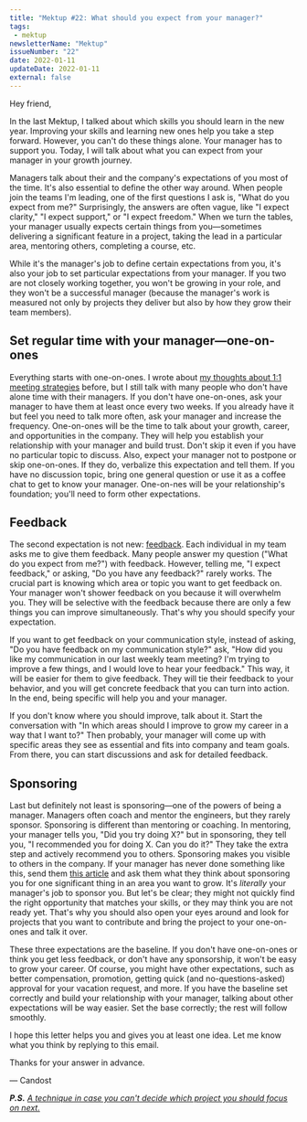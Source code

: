 ```yaml
---
title: "Mektup #22: What should you expect from your manager?"
tags:
 - mektup
newsletterName: "Mektup"
issueNumber: "22"
date: 2022-01-11
updateDate: 2022-01-11
external: false
---
```



Hey friend,

In the last Mektup, I talked about which skills you should learn in the new year. Improving your skills and learning new ones help you take a step forward. However, you can't do these things alone. Your manager has to support you. Today, I will talk about what you can expect from your manager in your growth journey.

Managers talk about their and the company's expectations of you most of the time. It's also essential to define the other way around. When people join the teams I'm leading, one of the first questions I ask is, "What do you expect from me?" Surprisingly, the answers are often vague, like "I expect clarity," "I expect support," or "I expect freedom." When we turn the tables, your manager usually expects certain things from you—sometimes delivering a significant feature in a project, taking the lead in a particular area, mentoring others, completing a course, etc.

While it's the manager's job to define certain expectations from you, it's also your job to set particular expectations from your manager. If you two are not closely working together, you won't be growing in your role, and they won't be a successful manager (because the manager's work is measured not only by projects they deliver but also by how they grow their team members).

## Set regular time with your manager—one-on-ones

Everything starts with one-on-ones. I wrote about [my thoughts about 1:1 meeting strategies](/effective-1-on-1-meetings-own-your-one-on-one-meeting/) before, but I still talk with many people who don't have alone time with their managers. If you don't have one-on-ones, ask your manager to have them at least once every two weeks. If you already have it but feel you need to talk more often, ask your manager and increase the frequency. One-on-ones will be the time to talk about your growth, career, and opportunities in the company. They will help you establish your relationship with your manager and build trust. Don't skip it even if you have no particular topic to discuss. Also, expect your manager not to postpone or skip one-on-ones. If they do, verbalize this expectation and tell them. If you have no discussion topic, bring one general question or use it as a coffee chat to get to know your manager. One-on-nes will be your relationship's foundation; you'll need to form other expectations.

## Feedback

The second expectation is not new: [feedback](/importance-of-the-feedback/). Each individual in my team asks me to give them feedback. Many people answer my question ("What do you expect from me?") with feedback. However, telling me, "I expect feedback," or asking, "Do you have any feedback?" rarely works. The crucial part is knowing which area or topic you want to get feedback on. Your manager won't shower feedback on you because it will overwhelm you. They will be selective with the feedback because there are only a few things you can improve simultaneously. That's why you should specify your expectation.

If you want to get feedback on your communication style, instead of asking, "Do you have feedback on my communication style?" ask, "How did you like my communication in our last weekly team meeting? I'm trying to improve a few things, and I would love to hear your feedback." This way, it will be easier for them to give feedback. They will tie their feedback to your behavior, and you will get concrete feedback that you can turn into action. In the end, being specific will help you and your manager.

If you don't know where you should improve, talk about it. Start the conversation with "In which areas should I improve to grow my career in a way that I want to?" Then probably, your manager will come up with specific areas they see as essential and fits into company and team goals. From there, you can start discussions and ask for detailed feedback.

## Sponsoring

Last but definitely not least is sponsoring—one of the powers of being a manager. Managers often coach and mentor the engineers, but they rarely sponsor. Sponsoring is different than mentoring or coaching. In mentoring, your manager tells you, "Did you try doing X?" but in sponsoring, they tell you, "I recommended you for doing X. Can you do it?" They take the extra step and actively recommend you to others. Sponsoring makes you visible to others in the company. If your manager has never done something like this, send them [this article](https://larahogan.me/blog/what-sponsorship-looks-like/) and ask them what they think about sponsoring you for one significant thing in an area you want to grow. It's _literally_ your manager's job to sponsor you. But let's be clear; they might not quickly find the right opportunity that matches your skills, or they may think you are not ready yet. That's why you should also open your eyes around and look for projects that you want to contribute and bring the project to your one-on-ones and talk it over.

These three expectations are the baseline. If you don't have one-on-ones or think you get less feedback, or don't have any sponsorship, it won't be easy to grow your career. Of course, you might have other expectations, such as better compensation, promotion, getting quick (and no-questions-asked) approval for your vacation request, and more. If you have the baseline set correctly and build your relationship with your manager, talking about other expectations will be way easier. Set the base correctly; the rest will follow smoothly.

I hope this letter helps you and gives you at least one idea. Let me know what you think by replying to this email.

Thanks for your answer in advance.

— Candost

_**P.S.** [A technique in case you can't decide which project you should focus on next.](/deciding-on-what-you-should-focus-on-next/)_

